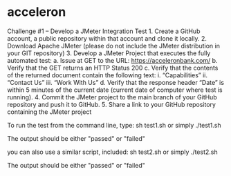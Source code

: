 # acceleron

Challenge #1 – Develop a JMeter Integration Test
    1. Create a GitHub account, a public repository within that account and clone it locally.
    2. Download Apache JMeter (please do not include the JMeter distribution in your GIT repository)
    3. Develop a JMeter Project that executes the fully automated test:
        a. Issue at GET to the URL: https://acceleronbank.com/
        b. Verify that the GET returns an HTTP Status 200
        c. Verify that the contents of the returned document contain the following text:
            i. “Capabilities”
            ii. “Contact Us”
            iii. “Work With Us”
        d. Verify that the response header “Date” is within 5 minutes of the current date (current date of computer where test is running). 
    4. Commit the JMeter project to the main branch of your GitHub repository and push it to GitHub.
    5. Share a link to your GitHub repository containing the JMeter project


To run the test from the command line, type:
sh test1.sh or simply ./test1.sh

The output should be either "passed" or "failed"

you can also use a similar script, included:
sh test2.sh or simply ./test2.sh

The output should be either "passed" or "failed"

